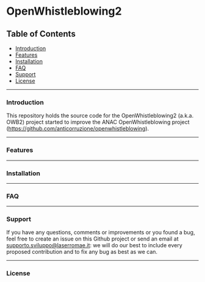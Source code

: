 # OpenWhistleblowing2

## Table of Contents

- [Introduction](#introduction)
- [Features](#features)
- [Installation](#installation)
- [FAQ](#faq)
- [Support](#support)
- [License](#license)

---

### Introduction

This repository holds the source code for the OpenWhistleblowing2 (a.k.a. OWB2) project started to improve the ANAC OpenWhistleblowing project (https://github.com/anticorruzione/openwhistleblowing).

---

### Features

---

### Installation

---

### FAQ

---

### Support

If you have any questions, comments or improvements or you found a bug, feel free to create an issue on this Github project or send an email at supporto.sviluppo@laserromae.it: we will do our best to include every proposed contribution and to fix any bug as best as we can.

---

### License

